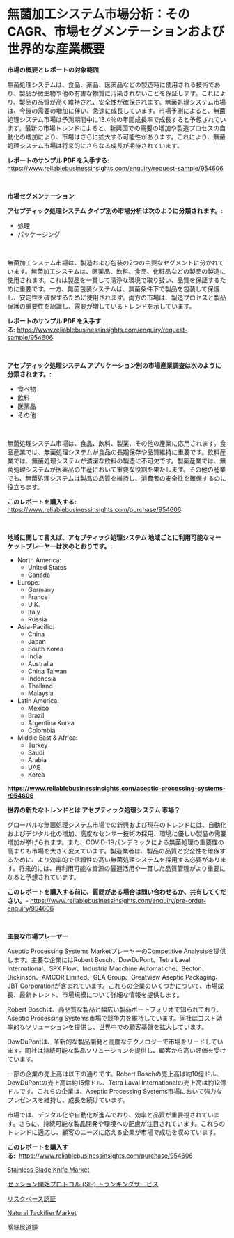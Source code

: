 <p><h1>無菌加工システム市場分析：そのCAGR、市場セグメンテーションおよび世界的な産業概要</h1></p><p><strong>市場の概要とレポートの対象範囲</strong></p>
<p><p>無菌処理システムは、食品、薬品、医薬品などの製造時に使用される技術であり、製品が微生物や他の有害な物質に汚染されないことを保証します。これにより、製品の品質が高く維持され、安全性が確保されます。無菌処理システム市場は、今後の需要の増加に伴い、急速に成長しています。市場予測によると、無菌処理システム市場は予測期間中に13.4％の年間成長率で成長すると予想されています。最新の市場トレンドによると、新興国での需要の増加や製造プロセスの自動化の増加により、市場はさらに拡大する可能性があります。これにより、無菌処理システム市場は将来的にさらなる成長が期待されています。</p></p>
<p><strong>レポートのサンプル PDF を入手する:</strong> <a href="https://www.reliablebusinessinsights.com/enquiry/request-sample/954606">https://www.reliablebusinessinsights.com/enquiry/request-sample/954606</a></p>
<p>&nbsp;</p>
<p><strong>市場セグメンテーション</strong></p>
<p><strong>アセプティック処理システム タイプ別の市場分析は次のように分類されます。:</strong></p>
<p><ul><li>処理</li><li>パッケージング</li></ul></p>
<p>&nbsp;</p>
<p><p>無菌加工システム市場は、製造および包装の2つの主要なセグメントに分かれています。無菌加工システムは、医薬品、飲料、食品、化粧品などの製品の製造に使用されます。これは製品を一貫して清浄な環境で取り扱い、品質を保証するために重要です。一方、無菌包装システムは、無菌条件下で製品を包装して保護し、安定性を確保するために使用されます。両方の市場は、製造プロセスと製品保護の重要性を認識し、需要が増しているトレンドを示しています。</p></p>
<p><strong>レポートのサンプル PDF を入手する:</strong>&nbsp;<a href="https://www.reliablebusinessinsights.com/enquiry/request-sample/954606">https://www.reliablebusinessinsights.com/enquiry/request-sample/954606</a></p>
<p>&nbsp;</p>
<p><strong> アセプティック処理システム アプリケーション別の市場産業調査は次のように分類されます。:</strong></p>
<p><ul><li>食べ物</li><li>飲料</li><li>医薬品</li><li>その他</li></ul></p>
<p>&nbsp;</p>
<p><p>無菌処理システム市場は、食品、飲料、製薬、その他の産業に応用されます。食品産業では、無菌処理システムが食品の長期保存や品質維持に重要です。飲料産業では、無菌処理システムが清潔な飲料の製造に不可欠です。製薬産業では、無菌処理システムが医薬品の生産において重要な役割を果たします。その他の産業でも、無菌処理システムは製品の品質を維持し、消費者の安全性を確保するのに役立ちます。</p></p>
<p><strong>このレポートを購入する:</strong>&nbsp; <a href="https://www.reliablebusinessinsights.com/purchase/954606">https://www.reliablebusinessinsights.com/purchase/954606</a></p>
<p>&nbsp;</p>
<p><strong>地域に関して言えば、アセプティック処理システム 地域ごとに利用可能なマーケットプレーヤーは次のとおりです。:</strong></p>
<p><ul>
    <li>
        North America:
        <ul>
            <li>United States</li>
            <li>Canada</li>
        </ul>
    </li>
    <li>
        Europe:
        <ul>
            <li>Germany</li>
            <li>France</li>
            <li>U.K.</li>
            <li>Italy</li>
            <li>Russia</li>
        </ul>
    </li>
    <li>
        Asia-Pacific:
        <ul>
            <li>China</li>
            <li>Japan</li>
            <li>South Korea</li>
            <li>India</li>
            <li>Australia</li>
            <li>China Taiwan</li>
            <li>Indonesia</li>
            <li>Thailand</li>
            <li>Malaysia</li>
        </ul>
    </li>
    <li>
        Latin America:
        <ul>
            <li>Mexico</li>
            <li>Brazil</li>
            <li>Argentina Korea</li>
            <li>Colombia</li>
        </ul>
    </li>
    <li>
        Middle East & Africa:
        <ul>
            <li>Turkey</li>
            <li>Saudi</li>
            <li>Arabia</li>
            <li>UAE</li>
            <li>Korea</li>
        </ul>
    </li>
    </ul></p>
<p><strong><a href="https://www.reliablebusinessinsights.com/aseptic-processing-systems-r954606">https://www.reliablebusinessinsights.com/aseptic-processing-systems-r954606</a></strong>&nbsp;</p>
<p><strong>世界の新たなトレンドとは アセプティック処理システム 市場？</strong></p>
<p><p>グローバルな無菌処理システム市場での新興および現在のトレンドには、自動化およびデジタル化の増加、高度なセンサー技術の採用、環境に優しい製品の需要増加が挙げられます。また、COVID-19パンデミックによる無菌処理の重要性の高まりも市場を大きく変えています。製造業者は、製品の品質と安全性を確保するために、より効率的で信頼性の高い無菌処理システムを採用する必要があります。将来的には、再利用可能な資源の最適活用や一貫した品質管理がより重要になると予想されています。</p></p>
<p><strong>このレポートを購入する前に、質問がある場合は問い合わせるか、共有してください。</strong>- <a href="https://www.reliablebusinessinsights.com/enquiry/pre-order-enquiry/954606">https://www.reliablebusinessinsights.com/enquiry/pre-order-enquiry/954606</a></p>
<p>&nbsp;</p>
<p><strong>主要な市場プレーヤー</strong></p>
<p><p>Aseptic Processing Systems MarketプレーヤーのCompetitive Analysisを提供します。主要な企業にはRobert Bosch、DowDuPont、Tetra Laval International、SPX Flow、Industria Macchine Automatiche、Becton、Dickinson、AMCOR Limited、GEA Group、Greatview Aseptic Packaging、JBT Corporationが含まれています。これらの企業のいくつかについて、市場成長、最新トレンド、市場規模について詳細な情報を提供します。</p><p>Robert Boschは、高品質な製品と幅広い製品ポートフォリオで知られており、Aseptic Processing Systems市場で競争力を維持しています。同社はコスト効率的なソリューションを提供し、世界中での顧客基盤を拡大しています。</p><p>DowDuPontは、革新的な製品開発と高度なテクノロジーで市場をリードしています。同社は持続可能な製品ソリューションを提供し、顧客から高い評価を受けています。</p><p>一部の企業の売上高は以下の通りです。Robert Boschの売上高は約10億ドル、DowDuPontの売上高は約15億ドル、Tetra Laval Internationalの売上高は約12億ドルです。これらの企業は、Aseptic Processing Systems市場において強力なプレゼンスを維持し、成長を続けています。</p><p>市場では、デジタル化や自動化が進んでおり、効率と品質が重要視されています。さらに、持続可能な製品開発や環境への配慮が注目されています。これらのトレンドに適応し、顧客のニーズに応える企業が市場で成功を収めています。</p></p>
<p><strong>このレポートを購入する:</strong>&nbsp;&nbsp;<a href="https://www.reliablebusinessinsights.com/purchase/954606">https://www.reliablebusinessinsights.com/purchase/954606</a></p>
<p><p><a href="https://github.com/marthawweekle/Market-Research-Report-List-1/blob/main/stainless-blade-knife-market.md">Stainless Blade Knife Market</a></p><p><a href="https://github.com/mohamedbakry57/Market-Research-Report-List-4/blob/main/269656084093.md">セッション開始プロトコル (SIP) トランキングサービス</a></p><p><a href="https://github.com/DanykaKilback/Market-Research-Report-List-1/blob/main/989114584092.md">リスクベース認証</a></p><p><a href="https://github.com/SheilaBruen2023/Market-Research-Report-List-1/blob/main/natural-tackifier-market.md">Natural Tackifier Market</a></p><p><a href="https://medium.com/@demarcuskuhlman/%E3%82%B7%E3%82%B9%E3%83%88%E3%82%A6%E3%83%AC%E3%82%BD%E3%82%B3%E3%83%BC%E3%83%97%E3%81%AE%E5%B8%82%E5%A0%B4%E3%82%B7%E3%82%A7%E3%82%A2%E3%81%AE%E9%80%B2%E5%8C%96%E3%81%A8%E5%B8%82%E5%A0%B4%E6%88%90%E9%95%B7%E3%81%AE%E3%83%88%E3%83%AC%E3%83%B3%E3%83%89-2024%E5%B9%B4-2031%E5%B9%B4-4fe290498cd2">膀胱尿道鏡</a></p></p>